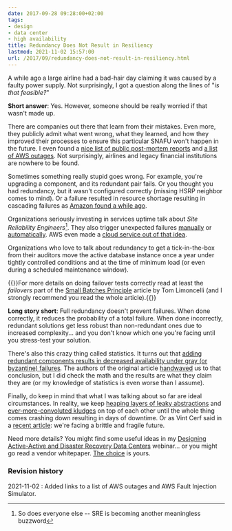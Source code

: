 ```yaml
---
date: 2017-09-28 09:28:00+02:00
tags:
- design
- data center
- high availability
title: Redundancy Does Not Result in Resiliency
lastmod: 2021-11-02 15:57:00
url: /2017/09/redundancy-does-not-result-in-resiliency.html
---
```

A while ago a large airline had a bad-hair day claiming it was caused by a faulty power supply. Not surprisingly, I got a question along the lines of "*is that feasible?*"

**Short answer**: Yes. However, someone should be really worried if that wasn't made up.
<!--more-->
There are companies out there that learn from their mistakes. Even more, they publicly admit what went wrong, what they learned, and how they improved their processes to ensure this particular SNAFU won't happen in the future. I even found a [nice list of public post-mortem reports](https://github.com/danluu/post-mortems) and [a list of AWS outages](https://awsmaniac.com/aws-outages/). Not surprisingly, airlines and legacy financial institutions are nowhere to be found.

Sometimes something really stupid goes wrong. For example, you're upgrading a component, and its redundant pair fails. Or you thought you had redundancy, but it wasn't configured correctly (missing HSRP neighbor comes to mind). Or a failure resulted in resource shortage resulting in cascading failures as [Amazon found a while ago](https://aws.amazon.com/message/65648/).

Organizations seriously investing in services uptime talk about *Site Reliability Engineers*[^SRE]. They also trigger unexpected failures [manually](http://queue.acm.org/detail.cfm?id=2371297) or [automatically](https://medium.com/netflix-techblog/the-netflix-simian-army-16e57fbab116). AWS even made a [cloud service out of that idea](https://aws.amazon.com/fis/).

Organizations who love to talk about redundancy to get a tick-in-the-box from their auditors move the active database instance once a year under tightly controlled conditions and at the time of minimum load (or even during a scheduled maintenance window).

[^SRE]: So does everyone else -- SRE is becoming another meaningless buzzword

{{<note info>}}For more details on doing failover tests correctly read at least the *failovers* part of the [Small Batches Principle](http://queue.acm.org/detail.cfm?id=2945077) article by Tom Limoncelli (and I strongly recommend you read the whole article).{{</note>}}

**Long story short**: Full redundancy doesn\'t prevent failures. When done correctly, it reduces the probability of a total failure. When done incorrectly, redundant solutions get less robust than non-redundant ones due to increased complexity\... and you don't know which one you're facing until you stress-test your solution.

There's also this crazy thing called statistics. It turns out that [adding redundant components results in decreased availability under gray (or byzantine) failures](https://blog.acolyer.org/2017/06/15/gray-failure-the-achilles-heel-of-cloud-scale-systems/)*.* The authors of the original article [handwaved](https://en.wikipedia.org/wiki/Hand-waving) us to that conclusion, but I did check the math and the results are what they claim they are (or my knowledge of statistics is even worse than I assume).

Finally, do keep in mind that what I was talking about so far are ideal circumstances. In reality, we keep [heaping layers of leaky abstractions](http://blog.ipspace.net/2013/04/this-is-what-makes-networking-so-complex.html) and [ever-more-convoluted kludges](http://blog.ipspace.net/2013/08/temper-your-macgyver-streak.html) on top of each other until the whole thing comes crashing down resulting in days of downtime. Or as Vint Cerf said in a [recent article](https://cacm.acm.org/magazines/2017/7/218867-a-brittle-and-fragile-future/fulltext): we're facing a brittle and fragile future.

Need more details? You might find some useful ideas in my [Designing Active-Active and Disaster Recovery Data Centers](http://www.ipspace.net/Designing_Active-Active_and_Disaster_Recovery_Data_Centers) webinar... or you might go read a vendor whitepaper. [The choice](https://en.wikipedia.org/wiki/Red_pill_and_blue_pill) is yours.

### Revision history

2021-11-02
: Added links to a list of AWS outages and AWS Fault Injection Simulator.
